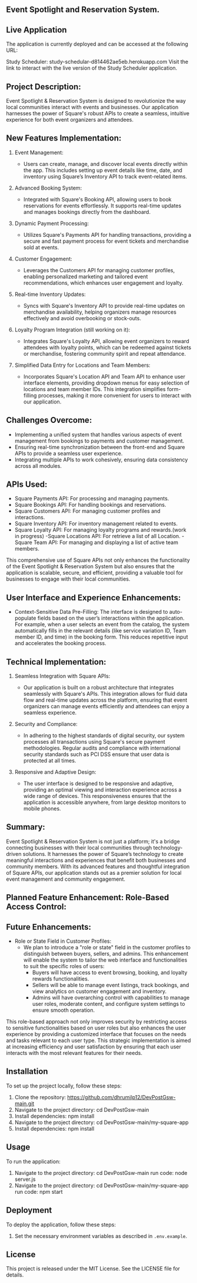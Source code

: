 ## Event Spotlight and Reservation System.

## Live Application
The application is currently deployed and can be accessed at the following URL:

Study Scheduler: study-schedular-d814462ae5eb.herokuapp.com
Visit the link to interact with the live version of the Study Scheduler application.

## Project Description:
Event Spotlight & Reservation System is designed to revolutionize the way local communities interact with events and businesses. Our application harnesses the power of Square's robust APIs to create a seamless, intuitive experience for both event organizers and attendees.

 ## New Features Implementation:
1. Event Management:
   - Users can create, manage, and discover local events directly within the app. This includes setting up event details like time, date, and inventory using Square’s Inventory API to track event-related items.

2. Advanced Booking System:
   - Integrated with Square's Booking API, allowing users to book reservations for events effortlessly. It supports real-time updates and manages bookings directly from the dashboard.

3. Dynamic Payment Processing:
   - Utilizes Square's Payments API for handling transactions, providing a secure and fast payment process for event tickets and merchandise sold at events.

4. Customer Engagement:
   - Leverages the Customers API for managing customer profiles, enabling personalized marketing and tailored event recommendations, which enhances user engagement and loyalty.

5. Real-time Inventory Updates:
   - Syncs with Square's Inventory API to provide real-time updates on merchandise availability, helping organizers manage resources effectively and avoid overbooking or stock-outs.

6. Loyalty Program Integration (still working on it):
   - Integrates Square's Loyalty API, allowing event organizers to reward attendees with loyalty points, which can be redeemed against tickets or merchandise, fostering community spirit and repeat attendance.

7. Simplified Data Entry for Locations and Team Members:
   - Incorporates Square's Location API and Team API to enhance user interface elements, providing dropdown menus for easy selection of locations and team member IDs. This integration simplifies form-filling processes, making it more convenient for users to interact with our application.


## Challenges Overcome:
- Implementing a unified system that handles various aspects of event management from bookings to payments and customer management.
- Ensuring real-time synchronization between the front-end and Square APIs to provide a seamless user experience.
- Integrating multiple APIs to work cohesively, ensuring data consistency across all modules.

## APIs Used:
- Square Payments API: For processing and managing payments.
- Square Bookings API: For handling bookings and reservations.
- Square Customers API: For managing customer profiles and interactions.
- Square Inventory API: For inventory management related to events.
- Square Loyalty API: For managing loyalty programs and rewards.(work in progress)
-Square Locations API: For retrieve a list of all Location.
-Square Team API: For managing and displaying a list of active team members.

This comprehensive use of Square APIs not only enhances the functionality of the Event Spotlight & Reservation System but also ensures that the application is scalable, secure, and efficient, providing a valuable tool for businesses to engage with their local communities.

## User Interface and Experience Enhancements:
-  Context-Sensitive Data Pre-Filling: The interface is designed to auto-populate fields based on the user’s interactions within the application. For example, when a user selects an event from the catalog, the system automatically fills in the relevant details (like service variation ID, Team member ID, and time) in the booking form. This reduces repetitive input and accelerates the booking process.

## Technical Implementation:
1. Seamless Integration with Square APIs:
   - Our application is built on a robust architecture that integrates seamlessly with Square's APIs. This integration allows for fluid data flow and real-time updates across the platform, ensuring that event organizers can manage events efficiently and attendees can enjoy a seamless experience.

2. Security and Compliance:
   -  In adhering to the highest standards of digital security, our system processes all transactions using Square's secure payment methodologies. Regular audits and compliance with international security standards such as PCI DSS ensure that user data is protected at all times.

3. Responsive and Adaptive Design:
   - The user interface is designed to be responsive and adaptive, providing an optimal viewing and interaction experience across a wide range of devices. This responsiveness ensures that the application is accessible anywhere, from large desktop monitors to mobile phones.

## Summary:
Event Spotlight & Reservation System is not just a platform; it's a bridge connecting businesses with their local communities through technology-driven solutions. It harnesses the power of Square’s technology to create meaningful interactions and experiences that benefit both businesses and community members. With its advanced features and thoughtful integration of Square APIs, our application stands out as a premier solution for local event management and community engagement.


 ## Planned Feature Enhancement: Role-Based Access Control:
## Future Enhancements:
- Role or State Field in Customer Profiles:
  - We plan to introduce a "role or state" field in the customer profiles to distinguish between buyers, sellers, and admins. This enhancement will enable the system to tailor the web interface and functionalities to suit the specific roles of users:
    - Buyers will have access to event browsing, booking, and loyalty rewards functionalities.
    - Sellers will be able to manage event listings, track bookings, and view analytics on customer engagement and inventory.
    - Admins will have overarching control with capabilities to manage user roles, moderate content, and configure system settings to ensure smooth operation.

This role-based approach not only improves security by restricting access to sensitive functionalities based on user roles but also enhances the user experience by providing a customized interface that focuses on the needs and tasks relevant to each user type. This strategic implementation is aimed at increasing efficiency and user satisfaction by ensuring that each user interacts with the most relevant features for their needs.



## Installation
To set up the project locally, follow these steps:

1. Clone the repository: https://github.com/dhrumilp12/DevPostGsw-main.git
2. Navigate to the project directory: cd DevPostGsw-main 
3. Install dependencies: npm install
4. Navigate to the project directory: cd DevPostGsw-main/my-square-app 
5. Install dependencies: npm install
   

## Usage
To run the application: 
1. Navigate to the project directory: cd DevPostGsw-main 
 run code: node server.js
2. Navigate to the project directory: cd DevPostGsw-main/my-square-app
 run code: npm start


## Deployment 
To deploy the application, follow these steps:
1. Set the necessary environment variables as described in `.env.example`.

## License
This project is released under the MIT License. See the LICENSE file for details.





